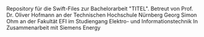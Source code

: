 Repository für die Swift-Files zur Bachelorarbeit "TITEL". 
Betreut von Prof. Dr. Oliver Hofmann an der Technischen Hochschule Nürnberg Georg Simon Ohm an der Fakultät EFI im Studiengang Elektro- und Informationstechnik
In Zusammenarbeit mit Siemens Energy


<!---
BAEnesShabani/BAEnesShabani is a ✨ special ✨ repository because its `README.md` (this file) appears on your GitHub profile.
You can click the Preview link to take a look at your changes.
--->
